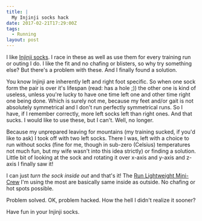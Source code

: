 ```yaml
---
title: |
  My Injinji socks hack
date: 2017-02-21T17:29:00Z
tags:
  - Running
layout: post
---
```

I like [Injinji socks][1]. I race in these as well as use them for every training run or outing I do. I like the fit and no chafing or blisters, so why try something else? But there's a problem with these. And I finally found a solution.

<!-- excerpt -->

You know Injinji are inherently left and right foot specific. So when one sock form the pair is over it's lifespan (read: has a hole ;)) the other one is kind of useless, unless you're lucky to have one time left one and other time right one being done. Which is surely not me, because my feet and/or gait is not absolutely symmetrical and I don't run perfectly symmetrical runs. So I have, if I remember correctly, more left socks left than right ones. And that sucks. I would like to use these, but I can't. Well, no longer.

Because my unprepared leaving for mountains (my training sucked, if you'd like to ask) I took off with two left socks. There I was, left with a choice to run without socks (fine for me, though in sub-zero (Celsius) temperatures not much fun, but my wife wasn't into this idea strictly) or finding a solution. Little bit of looking at the sock and rotating it over x-axis and y-axis and z-axis I finally saw it!

I can just _turn the sock inside out_ and that's it! The [Run Lightweight Mini-Crew][2] I'm using the most are basically same inside as outside. No chafing or hot spots possible. 

Problem solved. OK, problem hacked. How the hell I didn't realize it sooner?

Have fun in your Injinji socks.

[1]: http://www.injinji.com/
[2]: http://www.injinji.com/run-lightweight-mini-crew.html